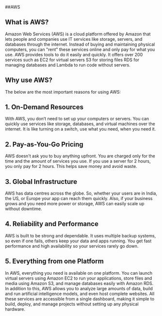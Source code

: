 ##AWS

## What is AWS?
Amazon Web Services (AWS) is a cloud platform offered by Amazon that lets people and companies use IT services like storage, servers, and databases through the internet. 
Instead of buying and maintaining physical computers, you can "rent" these services online and only pay for what you use.
AWS provides tools to do it easily and quickly. It offers over 200 services such as 
EC2 for virtual servers
S3 for storing files 
RDS for managing databases
and Lambda to run code without servers.

## Why use AWS?
The below are the most important reasons for using AWS:

## 1. On-Demand Resources
With AWS, you don’t need to set up your computers or servers. You can quickly use services like storage, databases, and virtual machines over the internet. 
It is like turning on a switch, use what you need, when you need it.

## 2. Pay-as-You-Go Pricing
AWS doesn't ask you to buy anything upfront. You are charged only for the time and the amount of services you use. 
If you use a server for 2 hours, you only pay for 2 hours. This helps save money and avoid waste.

## 3. Global Infrastructure
AWS has data centres across the globe. So, whether your users are in India, the US, or Europe your app can reach them quickly.
Also, if your business grows and you need more power or storage, AWS can easily scale up without downtime.

## 4. Reliability and Performance
AWS is built to be strong and dependable. It uses multiple backup systems, so even if one fails, others keep your data and apps running.
You get fast performance and high availability so your services rarely go down.

## 5. Everything from one Platform
In AWS, everything you need is available on one platform. You can launch virtual servers using Amazon EC2 to run your applications, store files and media using Amazon S3, and manage databases easily with Amazon RDS.
In addition to this, AWS allows you to analyze large amounts of data, build and run artificial intelligence models, and even host complete websites.
All these services are accessible from a single dashboard, making it simple to build, deploy, and manage projects without setting up any physical hardware.
